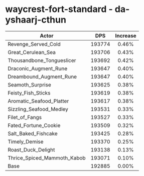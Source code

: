 # waycrest-fort-standard - da-yshaarj-cthun
| Actor | DPS | Increase |
|---|:---:|:---:|
|Revenge_Served_Cold|193774|0.46%|
|Great_Cerulean_Sea|193706|0.43%|
|Thousandbone_Tongueslicer|193692|0.42%|
|Draconic_Augment_Rune|193647|0.40%|
|Dreambound_Augment_Rune|193647|0.40%|
|Seamoth_Surprise|193625|0.38%|
|Feisty_Fish_Sticks|193619|0.38%|
|Aromatic_Seafood_Platter|193617|0.38%|
|Sizzling_Seafood_Medley|193531|0.33%|
|Filet_of_Fangs|193527|0.33%|
|Fated_Fortune_Cookie|193509|0.32%|
|Salt_Baked_Fishcake|193425|0.28%|
|Timely_Demise|193370|0.25%|
|Roast_Duck_Delight|193138|0.13%|
|Thrice_Spiced_Mammoth_Kabob|193071|0.10%|
|Base|192885|0.00%|
